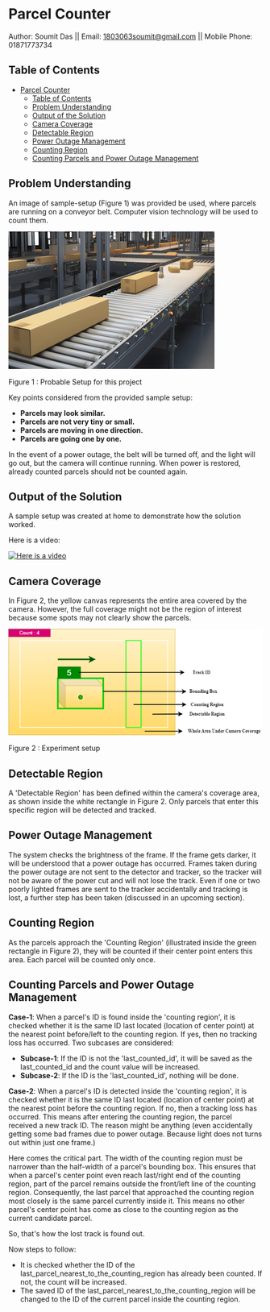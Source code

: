 # Parcel Counter

Author: Soumit Das  ||  Email: 1803063soumit@gmail.com  ||  Mobile Phone: 01871773734


## Table of Contents
- [Parcel Counter](#parcel-counter)
  - [Table of Contents](#table-of-contents)
  - [Problem Understanding](#problem-understanding)
  - [Output of the Solution](#output-of-the-solution)
  - [Camera Coverage](#camera-coverage)
  - [Detectable Region](#detectable-region)
  - [Power Outage Management](#power-outage-management)
  - [Counting Region](#counting-region)
  - [Counting Parcels and Power Outage Management](#counting-parcels-and-power-outage-management)

## Problem Understanding
An image of sample-setup (Figure 1) was provided be used, where parcels are running on a conveyor belt. Computer vision technology will be used to count them.

![Setup For The Experiment](./data/imgs/image.png)

Figure 1 : Probable Setup for this project

Key points considered from the provided sample setup:
* **Parcels may look similar.**
* **Parcels are not very tiny or small.**
* **Parcels are moving in one direction.**
* **Parcels are going one by one.**

In the event of a power outage, the belt will be turned off, and the light will go out, but the camera will continue running. When power is restored, already counted parcels should not be counted again.

## Output of the Solution
A sample setup was created at home to demonstrate how the solution worked.

Here is a video:

[![Here is a video](https://img.youtube.com/vi/ASlGXv9JxRM/0.jpg)](http://www.youtube.com/watch?v=ASlGXv9JxRM)

## Camera Coverage

In Figure 2, the yellow canvas represents the entire area covered by the camera. However, the full coverage might not be the region of interest because some spots may not clearly show the parcels.

![Setup For The Experiment](./data/imgs/setup.png)

Figure 2 : Experiment setup

## Detectable Region

A 'Detectable Region' has been defined within the camera's coverage area, as shown inside the white rectangle in Figure 2. Only parcels that enter this specific region will be detected and tracked.



## Power Outage Management
The system checks the brightness of the frame. If the frame gets darker, it will be understood that a power outage has occurred. Frames taken during the power outage are not sent to the detector and tracker, so the tracker will not be aware of the power cut and will not lose the track.
Even if one or two poorly lighted frames are sent to the tracker accidentally and tracking is lost, a further step has been taken (discussed in an upcoming section).

## Counting Region

As the parcels approach the 'Counting Region' (illustrated inside the green rectangle in Figure 2), they will be counted if their center point enters this area. Each parcel will be counted only once.

## Counting Parcels and Power Outage Management 

**Case-1**: When a parcel's ID is found inside the 'counting region', it is checked whether it is the same ID last located (location of center point) at the nearest point before/left to the counting region. If yes, then no tracking loss has occurred. Two subcases are considered:
- **Subcase-1**: If the ID is not the 'last_counted_id', it will be saved as the last_counted_id and the count value will be increased.
- **Subcase-2**: If the ID is the 'last_counted_id', nothing will be done.

**Case-2**: When a parcel's ID is detected inside the 'counting region', it is checked whether it is the same ID last located (location of center point) at the nearest point before the counting region. If no, then a tracking loss has occurred. This means after entering the counting region, the parcel received a new track ID. The reason might be anything (even accidentally getting some bad frames due to power outage. Because light does not turns out within just one frame.)

Here comes the critical part. The width of the counting region must be narrower than the half-width of a parcel's bounding box. This ensures that when a parcel's center point even reach last/right end of the counting region, part of the parcel remains outside the front/left line of the counting region. Consequently, the last parcel that approached the counting region most closely is the same parcel currently inside it. This means no other parcel's center point has come as close to the counting region as the current candidate parcel.

So, that's how the lost track is found out.

Now steps to follow:
- It is checked whether the ID of the last_parcel_nearest_to_the_counting_region has already been counted. If not, the count will be increased.
- The saved ID of the last_parcel_nearest_to_the_counting_region will be changed to the ID of the current parcel inside the counting region.

